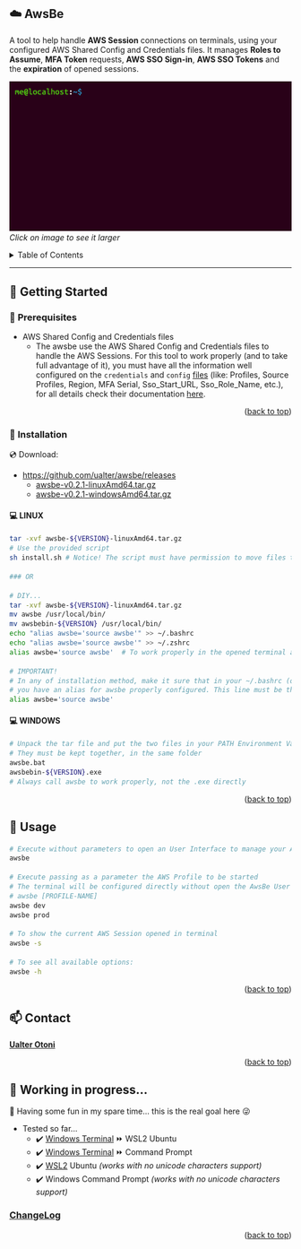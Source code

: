 <div id="top"></div>

## :cloud: **AwsBe**

A tool to help handle **AWS Session** connections on terminals, using your configured AWS Shared Config and Credentials files. It manages **Roles to Assume**, **MFA Token** requests, **AWS SSO Sign-in**, **AWS SSO Tokens** and the **expiration** of opened sessions.

![AwsBe](./docs/img/gif_04.gif)
*Click on image to see it larger*

<!-- TABLE OF CONTENTS -->
<details>
  <summary>Table of Contents</summary>
  <ol>
    <li>
      <a href="#pushpin-getting-started">Getting Started</a>
      <ul>
        <li><a href="#hammer-prerequisites">Prerequisites</a></li>
        <li>
          <a href="#floppy_disk-installation">Installation</a>
          <ul>
            <li><a href="#computer-linux">Linux</a></li>
            <li><a href="#computer-windows">Windows</a></li>
          </ul>
        </li>
      </ul>
    </li>
    <li><a href="#running-usage">Usage</a></li>
    <li><a href="#mailbox-contact">Contact</a></li>
    <li><a href="#construction-working-in-progress">WIP</a>
      <ul>
        <li><a href="#changelog">ChangeLog</a></li>
      </ul>
    </li>
  </ol>
</details>

---

## :pushpin: **Getting Started**

### :hammer: **Prerequisites**
- AWS Shared Config and Credentials files
  - The awsbe use the AWS Shared Config and Credentials files to handle the AWS Sessions. For this tool to work properly (and to take full advantage of it), you must have all the information well configured on the ```credentials``` and ```config``` [files](https://docs.aws.amazon.com/sdkref/latest/guide/file-format.html) (like: Profiles, Source Profiles, Region, MFA Serial, Sso_Start_URL, Sso_Role_Name, etc.), for all details check their documentation [here](https://docs.aws.amazon.com/sdkref/latest/guide/creds-config-files.html).
<p align="right">(<a href="#top">back to top</a>)</p>

### :floppy_disk: **Installation**

:cd: Download:
- https://github.com/ualter/awsbe/releases
  - [awsbe-v0.2.1-linuxAmd64.tar.gz](https://github.com/ualter/awsbe/releases/download/v0.2.1/awsbe-v0.2.1-linuxAmd64.tar.gz)
  - [awsbe-v0.2.1-windowsAmd64.tar.gz](https://github.com/ualter/awsbe/releases/download/v0.2.1/awsbe-v0.2.1-windowsAmd64.tar.gz)

#### :computer: **LINUX**
```bash
tar -xvf awsbe-${VERSION}-linuxAmd64.tar.gz 
# Use the provided script
sh install.sh # Notice! The script must have permission to move files to folder /usr/local/bin

### OR

# DIY...
tar -xvf awsbe-${VERSION}-linuxAmd64.tar.gz
mv awsbe /usr/local/bin/
mv awsbebin-${VERSION} /usr/local/bin/
echo "alias awsbe='source awsbe'" >> ~/.bashrc
echo "alias awsbe='source awsbe'" >> ~/.zshrc
alias awsbe='source awsbe'  # To work properly in the opened terminal already

# IMPORTANT! 
# In any of installation method, make it sure that in your ~/.bashrc (or ~/.zshrc) file
# you have an alias for awsbe properly configured. This line must be there:
alias awsbe='source awsbe'

```

#### :computer: **WINDOWS**
```bash
# Unpack the tar file and put the two files in your PATH Environment Variable
# They must be kept together, in the same folder
awsbe.bat
awsbebin-${VERSION}.exe
# Always call awsbe to work properly, not the .exe directly
```
<p align="right">(<a href="#top">back to top</a>)</p>

## :running: **Usage**
```bash
# Execute without parameters to open an User Interface to manage your AWS Sessions:
awsbe

# Execute passing as a parameter the AWS Profile to be started
# The terminal will be configured directly without open the AwsBe User Interface
# awsbe [PROFILE-NAME]
awsbe dev
awsbe prod

# To show the current AWS Session opened in terminal 
awsbe -s

# To see all available options:
awsbe -h
```
<p align="right">(<a href="#top">back to top</a>)</p>

## :mailbox: **Contact**
**[Ualter Otoni](https://github.com/ualter)**
<p align="right">(<a href="#top">back to top</a>)</p>


## :construction: Working in progress...

:construction_worker: Having some fun in my spare time...  this is the real goal here :stuck_out_tongue_winking_eye:
- Tested so far...
  - :heavy_check_mark: [Windows Terminal](https://www.microsoft.com/en-us/p/windows-terminal/9n0dx20hk701#activetab=pivot:overviewtab) :fast_forward: WSL2 Ubuntu
  - :heavy_check_mark: [Windows Terminal](https://www.microsoft.com/en-us/p/windows-terminal/9n0dx20hk701#activetab=pivot:overviewtab) :fast_forward: Command Prompt
  - :heavy_check_mark: [WSL2](https://docs.microsoft.com/en-us/windows/wsl/about) Ubuntu *(works with no unicode characters support)*
  - :heavy_check_mark: Windows Command Prompt *(works with no unicode characters support)*

### [**ChangeLog**](./CHANGELOG.md)
<p align="right">(<a href="#top">back to top</a>)</p>
